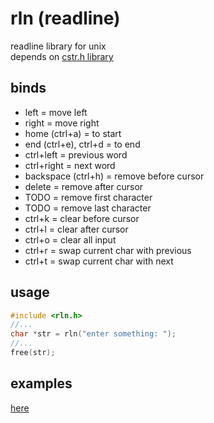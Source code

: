 # rln (readline)

readline library for unix<br/>
depends on <a href="https://github.com/Eldyj/cstr.h/tree/rwrt">cstr.h library</a>

## binds

- left = move left
- right = move right
- home (ctrl+a) = to start
- end (ctrl+e), ctrl+d = to end
- ctrl+left = previous word
- ctrl+right = next word
- backspace (ctrl+h) = remove before cursor
- delete = remove after cursor
- TODO = remove first character
- TODO = remove last character
- ctrl+k = clear before cursor
- ctrl+l = clear after cursor
- ctrl+o = clear all input
- ctrl+r = swap current char with previous
- ctrl+t = swap current char with next

## usage

```c
#include <rln.h>
//...
char *str = rln("enter something: ");
//...
free(str);
```

## examples

<a href="./examples">here</a>

